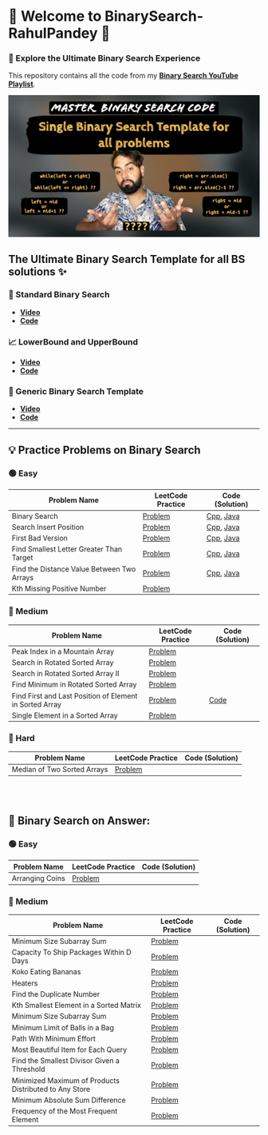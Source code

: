 # 🌟 Welcome to BinarySearch-RahulPandey 🌟

### 🚀 Explore the Ultimate Binary Search Experience

This repository contains all the code from my **[Binary Search YouTube Playlist](https://www.youtube.com/playlist?list=PL-XOF8kAzhAVdv65Oi3o-VNjXzcQzVJwL)**.

![Ultimate Generic Binary Search Template](https://github.com/rahularity/BinarySearch-RahulPandey/blob/main/Generic%20Binary%20Search%20Template/Generic-BinarySearch-Template.png)

## The Ultimate Binary Search Template for all BS solutions ✨
### 🎯 Standard Binary Search
- **[Video](https://youtu.be/ZxYuNSLo5Gg)**
- **[Code](https://github.com/rahularity/BinarySearch-RahulPandey/blob/main/Generic%20Binary%20Search%20Template/Standard%20Binary%20Search.cpp)**

### 📈 LowerBound and UpperBound
- **[Video](https://youtu.be/kXu6sSMnL6A)**
- **[Code](https://github.com/rahularity/BinarySearch-RahulPandey/blob/main/Generic%20Binary%20Search%20Template/Lower%20and%20Upper%20Bound.cpp)**

### 🧩 Generic Binary Search Template
- **[Video](https://youtu.be/o3u-_gEUAVk)**
- **[Code](https://github.com/rahularity/BinarySearch-RahulPandey/blob/main/Generic%20Binary%20Search%20Template/Generic%20BS%20Template.cpp)**

---

## 💡 Practice Problems on Binary Search
### 🟢 Easy
| Problem Name                               | LeetCode Practice                                  | Code (Solution) |
|--------------------------------------------|----------------------------------------------------|-----------------|
| Binary Search                              | [Problem](https://leetcode.com/problems/binary-search/)   | [Cpp](https://github.com/rahularity/BinarySearch-RahulPandey/blob/main/Practice%20Problems/Problem%201%3A%20Binary%20Search.cpp), [Java]() |
| Search Insert Position                     | [Problem](https://leetcode.com/problems/search-insert-position/) | [Cpp](https://github.com/rahularity/BinarySearch-RahulPandey/blob/main/Practice%20Problems/cpp/2.%20Search%20Insert%20Position.cpp), [Java]() |
| First Bad Version                          | [Problem](https://leetcode.com/problems/first-bad-version/description/) | [Cpp](https://github.com/rahularity/BinarySearch-RahulPandey/blob/main/Practice%20Problems/cpp/3.%20First%20Bad%20Version.cpp), [Java]() |
| Find Smallest Letter Greater Than Target   | [Problem](https://leetcode.com/problems/find-smallest-letter-greater-than-target/description/) | [Cpp](https://github.com/rahularity/BinarySearch-RahulPandey/blob/main/Practice%20Problems/cpp/4.%20Find%20smallest%20element%20greater%20than%20target.cpp), [Java]() |
| Find the Distance Value Between Two Arrays | [Problem](https://leetcode.com/problems/find-the-distance-value-between-two-arrays/description/) | [Cpp](https://github.com/rahularity/BinarySearch-RahulPandey/blob/main/Practice%20Problems/cpp/5.%20Find%20the%20Distance%20Value%20Between%20Two%20Arrays.cpp), [Java]() |
| Kth Missing Positive Number                | [Problem](https://leetcode.com/problems/kth-missing-positive-number/description/) |                 |

### 🔵 Medium
| Problem Name                             | LeetCode Practice                                  | Code (Solution) |
|------------------------------------------|----------------------------------------------------|-----------------|
| Peak Index in a Mountain Array          | [Problem](https://leetcode.com/problems/peak-index-in-a-mountain-array/description/) |                 |
| Search in Rotated Sorted Array          | [Problem](https://leetcode.com/problems/search-in-rotated-sorted-array/description/) |                 |
| Search in Rotated Sorted Array II       | [Problem](https://leetcode.com/problems/search-in-rotated-sorted-array-ii/description/) |                 |
| Find Minimum in Rotated Sorted Array    | [Problem](https://leetcode.com/problems/find-minimum-in-rotated-sorted-array/description/) |                 |
| Find First and Last Position of Element in Sorted Array | [Problem](https://leetcode.com/problems/find-first-and-last-position-of-element-in-sorted-array/) | [Code](https://github.com/rahularity/BinarySearch-RahulPandey/blob/main/Problem1:%20First%20and%20Last%20Index%20of%20an%20element%20in%20sorted%20array.cpp) |
| Single Element in a Sorted Array        | [Problem](https://leetcode.com/problems/single-element-in-a-sorted-array/) |                 |

### 🔴 Hard
| Problem Name                        | LeetCode Practice                                  | Code (Solution) |
|------------------------------------|----------------------------------------------------|-----------------|
| Median of Two Sorted Arrays         | [Problem](https://leetcode.com/problems/median-of-two-sorted-arrays/) |                 |

<br><br>
## 🌈 Binary Search on Answer:
### 🟢 Easy
| Problem Name                  | LeetCode Practice                                  | Code (Solution) |
|------------------------------|----------------------------------------------------|-----------------|
| Arranging Coins               | [Problem](https://leetcode.com/problems/arranging-coins/) |                 |

### 🔵 Medium
| Problem Name                        | LeetCode Practice                                  | Code (Solution) |
|------------------------------------|----------------------------------------------------|-----------------|
| Minimum Size Subarray Sum          | [Problem](https://leetcode.com/problems/minimum-size-subarray-sum/) |                 |
| Capacity To Ship Packages Within D Days | [Problem](https://leetcode.com/problems/capacity-to-ship-packages-within-d-days/) |                 |
| Koko Eating Bananas                | [Problem](https://leetcode.com/problems/koko-eating-bananas/) |                 |
| Heaters                            | [Problem](https://leetcode.com/problems/heaters/) |                 |
| Find the Duplicate Number          | [Problem](https://leetcode.com/problems/find-the-duplicate-number/) |                 |
| Kth Smallest Element in a Sorted Matrix | [Problem](https://leetcode.com/problems/kth-smallest-element-in-a-sorted-matrix/) |                 |
| Minimum Size Subarray Sum          | [Problem](https://leetcode.com/problems/minimum-size-subarray-sum/) |                 |
| Minimum Limit of Balls in a Bag    | [Problem](https://leetcode.com/problems/minimum-limit-of-balls-in-a-bag/) |                 |
| Path With Minimum Effort           | [Problem](https://leetcode.com/problems/path-with-minimum-effort/) |                 |
| Most Beautiful Item for Each Query | [Problem](https://leetcode.com/problems/most-beautiful-item-for-each-query/) |                 |
| Find the Smallest Divisor Given a Threshold | [Problem](https://leetcode.com/problems/find-the-smallest-divisor-given-a-threshold/) |                 |
| Minimized Maximum of Products Distributed to Any Store | [Problem](https://leetcode.com/problems/minimized-maximum-of-products-distributed-to-any-store/) |                 |
| Minimum Absolute Sum Difference    | [Problem](https://leetcode.com/problems/minimum-absolute-sum-difference/) |                 |
| Frequency of the Most Frequent Element | [Problem](https://leetcode.com/problems/frequency-of-the-most-frequent-element/) |                 |
